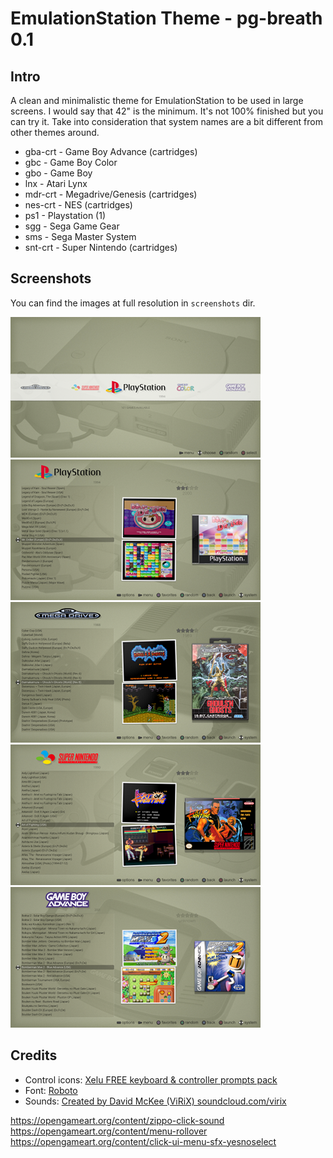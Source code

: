 EmulationStation Theme - pg-breath 0.1
======================================

Intro
-----

A clean and minimalistic theme for EmulationStation to be used in large screens.
I would say that 42" is the minimum. It's not 100% finished but you can try it.
Take into consideration that system names are a bit different from other themes
around.

  - gba-crt - Game Boy Advance (cartridges)
  - gbc - Game Boy Color
  - gbo - Game Boy
  - lnx - Atari Lynx
  - mdr-crt - Megadrive/Genesis (cartridges)
  - nes-crt - NES (cartridges)
  - ps1 - Playstation (1)
  - sgg - Sega Game Gear
  - sms - Sega Master System
  - snt-crt - Super Nintendo (cartridges)


Screenshots
-----------

You can find the images at full resolution in `screenshots` dir.

![Main menu](screenshots/main_small.png "Main menu")
![Playstation list](screenshots/ps1_small.png "Playstation list")
![Megadrive list](screenshots/mdr-crt_small.png "Megadrive list")
![Super Nintendo list](screenshots/snt-crt_small.png "Super Nintendo list")
![Game Boy Advance list](screenshots/gba-crt_small.png "Game Boy Advance list")


Credits
-------

  - Control icons: [Xelu FREE keyboard & controller prompts pack](https://thoseawesomeguys.com/prompts/)
  - Font: [Roboto](https://fonts.google.com/specimen/Roboto?selection.family=Roboto)
  - Sounds: [Created by David McKee (ViRiX) soundcloud.com/virix](https://opengameart.org/content/ui-sound-effects-pack)

https://opengameart.org/content/zippo-click-sound
https://opengameart.org/content/menu-rollover
https://opengameart.org/content/click-ui-menu-sfx-yesnoselect
